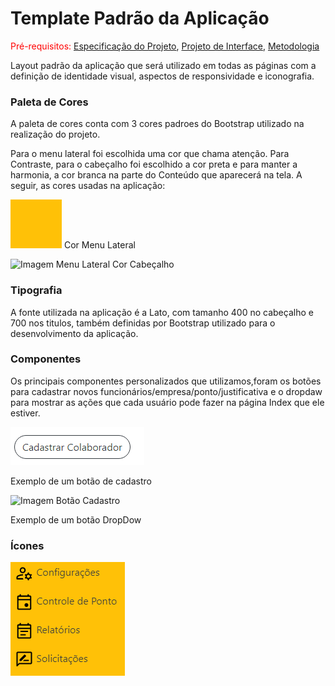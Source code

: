 # Template Padrão da Aplicação

<span style="color:red">Pré-requisitos: <a href="2-Especificação do Projeto.md"> Especificação do Projeto</a></span>, <a href="3-Projeto de Interface.md"> Projeto de Interface</a>, <a href="4-Metodologia.md"> Metodologia</a>

Layout padrão da aplicação que será utilizado em todas as páginas com a definição de identidade visual, aspectos de responsividade e iconografia.

### Paleta de Cores

A paleta de cores conta com 3 cores padroes do Bootstrap utilizado na realização do projeto.

Para o menu lateral foi escolhida uma cor que chama atenção. Para Contraste, para o cabeçalho foi escolhido a cor preta e para manter a harmonia, a cor branca na parte do Conteúdo que aparecerá na tela. A seguir, as cores usadas na aplicação:

![Imagem Menu Lateral](img/CorMenuLateral.PNG)
Cor Menu Lateral

![Imagem Menu Lateral](img/CorCabeçalho.PNG)
Cor Cabeçalho

### Tipografia

A fonte utilizada na aplicação é a Lato, com tamanho 400 no cabeçalho e 700 nos titulos, também definidas por Bootstrap utilizado para o desenvolvimento da aplicação.

### Componentes

Os principais componentes personalizados que utilizamos,foram os botões para cadastrar novos funcionários/empresa/ponto/justificativa e o dropdaw para mostrar as ações que cada usuário pode fazer na página Index que ele estiver.

![Imagem Botão Cadastro](img/BotaoCadastro.PNG)

Exemplo de um botão de cadastro

![Imagem Botão Cadastro](img/DropDow.PNG)

Exemplo de um botão DropDow

### Ícones

![Imagem Icones](img/IconesMenuLateral.PNG)












